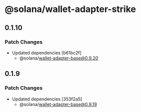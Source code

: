 # @solana/wallet-adapter-strike

## 0.1.10

### Patch Changes

-   Updated dependencies [b61bc2f]
    -   @solana/wallet-adapter-base@0.9.20

## 0.1.9

### Patch Changes

-   Updated dependencies [353f2a5]
    -   @solana/wallet-adapter-base@0.9.19
